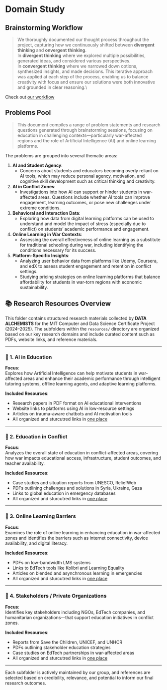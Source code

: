 # Domain Study

## Brainstorming Workflow

> We thoroughly documented our thought process throughout the project, capturing how we continuously shifted between **divergent thinking** and **onvergent thinking**.\
In **divergent thinking** where we explored multiple possibilities, generated ideas, and considered various perspectives.\
In **convergent thinking** where we narrowed down options, synthesized insights, and made decisions. This iterative approach was applied at each step of the process, enabling us to balance creativity with focus
and ensure our solutions were both innovative and grounded in clear reasoning.\

Check out  [our workflow](/0_domain_study/process/workflow.md)

## Problems Pool

>This document compiles a range of problem statements and research questions generated through brainstorming sessions, focusing on education in challenging contexts—particularly war-affected\
regions and the role of Artificial Intelligence (AI) and online learning platforms.

The problems are grouped into several thematic areas:

1. **AI and Student Agency**:
   * Concerns about students and educators becoming overly reliant on AI tools, which may reduce personal agency, motivation, and cognitive skill development such as critical thinking and creativity.
2. **AI in Conflict Zones**:
   * Investigations into how AI can support or hinder students in war-affected areas. Questions include whether AI tools can improve engagement, learning outcomes, or pose new challenges under extreme conditions.
3. **Behavioral and Interaction Data**:
   * Exploring how data from digital learning platforms can be used to understand and model the impact of stress (especially due to conflict) on students’ academic performance and engagement.
4. **Online Learning in War Contexts**:
   * Assessing the overall effectiveness of online learning as a substitute for traditional schooling during war, including identifying the conditions necessary for its success.
5. **Platform-Specific Insights**:
   * Analyzing user behavior data from platforms like Udemy, Coursera, and edX to assess student engagement and retention in conflict settings.
   * Studying pricing strategies on online learning platforms that balance affordability for students in war-torn regions with economic sustainability.

## 📚 Research Resources Overview

This folder contains structured research materials collected by **DATA ALCHEMISTS** for the MIT Computer and Data Science Certificate Project (2024–2025). The subfolders within the `resources/` directory are organized based on our key
 research domains and include curated content such as PDFs, website links, and reference materials.

---

### 📂 1. AI in Education

**Focus**:  
Explores how Artificial Intelligence can help motivate students in war-affected areas and enhance their academic performance through intelligent tutoring systems, offline learning agents, and adaptive learning platforms.

**Included Resources**:

* Research papers in PDF format on AI educational interventions
* Website links to platforms using AI in low-resource settings
* Articles on trauma-aware chatbots and AI motivation tools
* All organized and sturcutred links in [one place](/0_domain_study/resources/AI%20in%20Education/links.md)

---

### 📂 2. Education in Conflict

**Focus**:  
Analyzes the overall state of education in conflict-affected areas, covering how war
 impacts educational access, infrastructure, student outcomes, and teacher availability.

**Included Resources**:

* Case studies and situation reports from UNESCO, ReliefWeb
* PDFs outlining challenges and solutions in Syria, Ukraine, Gaza
* Links to global education in emergency databases
* All organized and sturcutred links in [one place](/0_domain_study/resources/Education%20in%20Conflict/links.md)

---

### 📂 3. Online Learning Barriers

**Focus**:  
Examines the role of online learning in enhancing education in war-affected zones and
 identifies the barriers such as internet connectivity, device availability, and digital literacy.

**Included Resources**:

* PDFs on low-bandwidth LMS systems
* Links to EdTech tools like Kolibri and Learning Equality
* Articles on blended and asynchronous learning in emergencies
* All organized and sturcutred links in [one place](/0_domain_study/resources/Online%20Learning%20Barriers/links.md)

---

### 📂 4. Stakeholders / Private Organizations

**Focus**:  
Identifies key stakeholders including NGOs, EdTech companies, and humanitarian
 organizations—that support education initiatives in conflict zones.

**Included Resources**:

* Reports from Save the Children, UNICEF, and UNHCR
* PDFs outlining stakeholder education strategies
* Case studies on EdTech partnerships in war-affected areas
* All organized and sturcutred links in [one place](/0_domain_study/resources/Stakeholders%20or%20private%20organizations/links.md)

---

Each subfolder is actively maintained by our group, and references are selected
 based on credibility, relevance, and potential to inform our final research outcomes.
